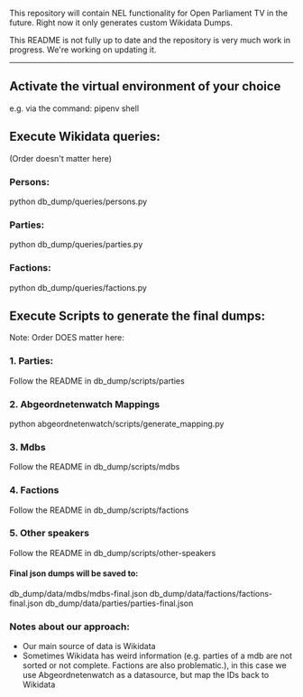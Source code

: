 This repository will contain NEL functionality for Open Parliament TV in the future. Right now it only generates custom Wikidata Dumps.

This README is not fully up to date and the repository is very much work in progress. We're working on updating it.

---

## Activate the virtual environment of your choice

e.g. via the command: pipenv shell

## Execute Wikidata queries:

(Order doesn't matter here)

### Persons:

python db_dump/queries/persons.py

### Parties:

python db_dump/queries/parties.py

### Factions:

python db_dump/queries/factions.py

## Execute Scripts to generate the final dumps:

Note: Order DOES matter here:

### 1. Parties:

Follow the README in db_dump/scripts/parties

### 2. Abgeordnetenwatch Mappings

python abgeordnetenwatch/scripts/generate_mapping.py

### 3. Mdbs

Follow the README in db_dump/scripts/mdbs

### 4. Factions

Follow the README in db_dump/scripts/factions

### 5. Other speakers

Follow the README in db_dump/scripts/other-speakers

#### Final json dumps will be saved to:

db_dump/data/mdbs/mdbs-final.json
db_dump/data/factions/factions-final.json
db_dump/data/parties/parties-final.json

### Notes about our approach:

- Our main source of data is Wikidata
- Sometimes Wikidata has weird information (e.g. parties of a mdb are not sorted or not complete. Factions are also problematic.), in this case we use Abgeordnetenwatch as a datasource, but map the IDs back to Wikidata
